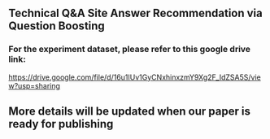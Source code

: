 ## Technical Q\&A Site Answer Recommendation via Question Boosting


### For the experiment dataset, please refer to this google drive link:
https://drive.google.com/file/d/16u1IUv1GyCNxhinxzmY9Xg2F_IdZSA5S/view?usp=sharing

## More details will be updated when our paper is ready for publishing
